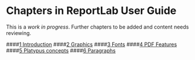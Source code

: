 # Chapters in ReportLab User Guide

This is a _work in progress_. Further chapters to be added and content needs reviewing.

####[1 Introduction](ch1_intro)
####[2 Graphics](ch2_graphics)
####[3 Fonts](ch3_fonts)
####[4 PDF Features](ch4_pdffeatures)
####[5 Platypus concepts](ch5_platypus)
####[6 Paragraphs](ch6_paragraphs)

